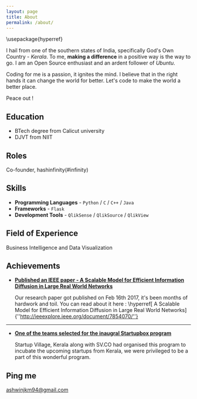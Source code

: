 ```yaml
---
layout: page
title: About
permalink: /about/
---
```

\usepackage{hyperref}

I hail from one of the southern states of India, specifically God's Own Country - *Kerala*. To me, **making a difference**  in a positive way is the way to go. I am an Open Source enthusiast and an ardent follower of *Ubuntu*.

Coding for me is a passion, it ignites the mind. I believe that in the right hands it can change the world for better. Let's code to make the world a better place.

Peace out !

## Education

* BTech degree from Calicut university
* DJVT from NIIT

## Roles

Co-founder, hashinfinity(#infinity)

## Skills

* **Programming Languages** - `Python` / `C` / `C++` / `Java`
* **Frameworks** - `Flask`     
* **Development Tools** - `QlikSense` / `QlikSource` / `QlikView`

## Field of Experience

Business Intelligence and Data Visualization
    
## Achievements


* [**Published an IEEE paper -  A Scalable Model for Efficient Information Diffusion in Large Real World Networks**](#) 
   
  Our research paper got published on Feb 16th 2017, it's been months of hardwork and toil.
  You can read about it here : \hyperref[ A Scalable Model for Efficient Information Diffusion in Large Real World Networks]{''http://ieeexplore.ieee.org/document/7854070/''}

***

* [**One of the teams selected for the inaugral Startupbox program**](#) 

    Startup Village, Kerala along with SV.CO had organised this program to incubate the upcoming startups from Kerala, we were privileged to be a part of this wonderful program.





## Ping me

[ashwinjkm94@gmail.com](mailto:ashwinjkm94@gmail.com)
